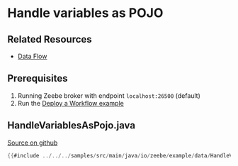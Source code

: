 # Handle variables as POJO

## Related Resources

* [Data Flow](bpmn-workflows/data-flow.html)

## Prerequisites

1. Running Zeebe broker with endpoint `localhost:26500` (default)
1. Run the [Deploy a Workflow example](java-client-examples/workflow-deploy.html)

## HandleVariablesAsPojo.java

[Source on github](https://github.com/zeebe-io/zeebe/tree/{{commit}}/samples/src/main/java/io/zeebe/example/data/HandleVariablesAsPojo.java)

```java
{{#include ../../../samples/src/main/java/io/zeebe/example/data/HandleVariablesAsPojo.java}}
```
